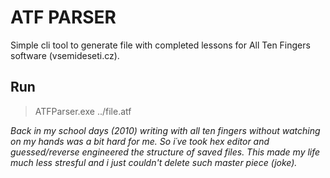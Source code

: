 # ATF PARSER

Simple cli tool to generate file with completed lessons for All Ten Fingers software (vsemideseti.cz).

## Run
> ATFParser.exe ../file.atf

*Back in my school days (2010) writing with all ten fingers without watching on my hands was a bit hard for me. So i´ve took hex editor and guessed/reverse engineered the structure of saved files.
This made my life much less stresful and i just couldn't delete such master piece (joke).*
